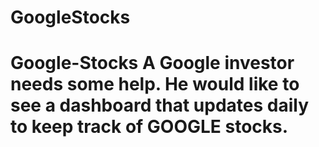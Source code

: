# GoogleStocks
# Google-Stocks  A Google investor needs some help. He would like to see a dashboard that updates daily to keep track of GOOGLE stocks.

